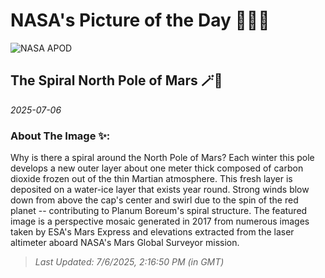 
# NASA's Picture of the Day 🧑‍🚀💫

  ![NASA APOD](https://apod.nasa.gov/apod/image/2507/MarsNorthPole_MarsExpress_960.jpg)
  
  ## The Spiral North Pole of Mars 🪄🌌
  
  _2025-07-06_
  
  ### About The Image ✨: 
  
  Why is there a spiral around the North Pole of Mars?  Each winter this pole develops a new outer layer about one meter thick composed of carbon dioxide frozen out of the thin Martian atmosphere.  This fresh layer is deposited on a water-ice layer that exists year round.  Strong winds blow down from above the cap's center and swirl due to the spin of the red planet -- contributing to Planum Boreum's spiral structure.  The featured image is a perspective mosaic generated in 2017 from numerous images taken by ESA's Mars Express and elevations extracted from the laser altimeter aboard NASA's Mars Global Surveyor mission.
  
  
  
  > _Last Updated: 7/6/2025, 2:16:50 PM (in GMT)_
  